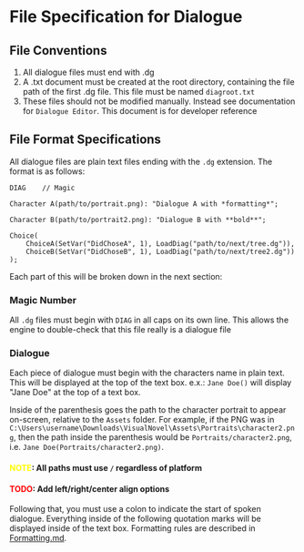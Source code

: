 # File Specification for Dialogue

## File Conventions

1. All dialogue files must end with .dg
2. A .txt document must be created at the root directory, containing the file path of the first .dg file. This file must be named `diagroot.txt`
3. These files should not be modified manually. Instead see documentation for `Dialogue Editor`. This document is for developer reference

## File Format Specifications

All dialogue files are plain text files ending with the `.dg` extension. The format is as follows:

```
DIAG    // Magic

Character A(path/to/portrait.png): "Dialogue A with *formatting*";

Character B(path/to/portrait2.png): "Dialogue B with **bold**";

Choice(
    ChoiceA(SetVar("DidChoseA", 1), LoadDiag("path/to/next/tree.dg")),
    ChoiceB(SetVar("DidChoseB", 1), LoadDiag("path/to/next/tree2.dg"))
);
```

Each part of this will be broken down in the next section:

### Magic Number

All `.dg` files must begin with `DIAG` in all caps on its own line. This allows the engine to double-check that this file really is a dialogue file

### Dialogue

Each piece of dialogue must begin with the characters name in plain text. This will be displayed at the top of the text box. e.x.: `Jane Doe()` will display "Jane Doe" at the top of a text box.

Inside of the parenthesis goes the path to the character portrait to appear on-screen, relative to the `Assets` folder. For example, if the PNG was in `C:\Users\username\Downloads\VisualNovel\Assets\Portraits\character2.png`, then the path inside the parenthesis would be `Portraits/character2.png`, i.e. `Jane Doe(Portraits/character2.png)`.

#### <span style="color: yellow">NOTE</span>: All paths must use `/` regardless of platform

#### <span style="color: red">TODO</span>: Add left/right/center align options

Following that, you must use a colon to indicate the start of spoken dialogue. Everything inside of the following quotation marks will be displayed inside of the text box. Formatting rules are described in [Formatting.md](Formatting.md).